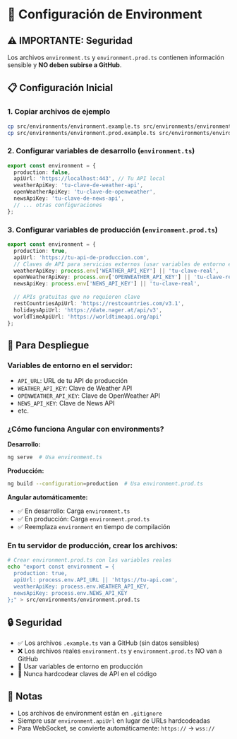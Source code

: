 # 🔧 Configuración de Environment

## ⚠️ IMPORTANTE: Seguridad

Los archivos `environment.ts` y `environment.prod.ts` contienen información sensible y **NO deben subirse a GitHub**.

## 📋 Configuración Inicial

### 1. Copiar archivos de ejemplo
```bash
cp src/environments/environment.example.ts src/environments/environment.ts
cp src/environments/environment.prod.example.ts src/environments/environment.prod.ts
```

### 2. Configurar variables de desarrollo (`environment.ts`)
```typescript
export const environment = {
  production: false,
  apiUrl: 'https://localhost:443', // Tu API local
  weatherApiKey: 'tu-clave-de-weather-api',
  openWeatherApiKey: 'tu-clave-de-openweather',
  newsApiKey: 'tu-clave-de-news-api',
  // ... otras configuraciones
};
```

### 3. Configurar variables de producción (`environment.prod.ts`)
```typescript
export const environment = {
  production: true,
  apiUrl: 'https://tu-api-de-produccion.com',
  // Claves de API para servicios externos (usar variables de entorno en producción)
  weatherApiKey: process.env['WEATHER_API_KEY'] || 'tu-clave-real',
  openWeatherApiKey: process.env['OPENWEATHER_API_KEY'] || 'tu-clave-real',
  newsApiKey: process.env['NEWS_API_KEY'] || 'tu-clave-real',
  
  // APIs gratuitas que no requieren clave
  restCountriesApiUrl: 'https://restcountries.com/v3.1',
  holidaysApiUrl: 'https://date.nager.at/api/v3',
  worldTimeApiUrl: 'https://worldtimeapi.org/api'
};
```

## 🚀 Para Despliegue

### Variables de entorno en el servidor:
- `API_URL`: URL de tu API de producción
- `WEATHER_API_KEY`: Clave de Weather API
- `OPENWEATHER_API_KEY`: Clave de OpenWeather API
- `NEWS_API_KEY`: Clave de News API
- etc.

### ¿Cómo funciona Angular con environments?

**Desarrollo:**
```bash
ng serve  # Usa environment.ts
```

**Producción:**
```bash
ng build --configuration=production  # Usa environment.prod.ts
```

**Angular automáticamente:**
- ✅ En desarrollo: Carga `environment.ts`
- ✅ En producción: Carga `environment.prod.ts`
- ✅ Reemplaza `environment` en tiempo de compilación

### En tu servidor de producción, crear los archivos:
```bash
# Crear environment.prod.ts con las variables reales
echo "export const environment = {
  production: true,
  apiUrl: process.env.API_URL || 'https://tu-api.com',
  weatherApiKey: process.env.WEATHER_API_KEY,
  newsApiKey: process.env.NEWS_API_KEY
};" > src/environments/environment.prod.ts
```

## 🔒 Seguridad

- ✅ Los archivos `.example.ts` van a GitHub (sin datos sensibles)
- ❌ Los archivos reales `environment.ts` y `environment.prod.ts` NO van a GitHub
- 🔐 Usar variables de entorno en producción
- 🚫 Nunca hardcodear claves de API en el código

## 📝 Notas

- Los archivos de environment están en `.gitignore`
- Siempre usar `environment.apiUrl` en lugar de URLs hardcodeadas
- Para WebSocket, se convierte automáticamente: `https://` → `wss://`
